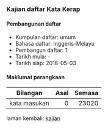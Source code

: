 ---
---

### Kajian daftar Kata Kerap

#### Pembangunan daftar

* Kumpulan daftar: umum
* Bahasa daftar: Inggeris-Melayu
* Pembangun daftar: 1
* Tarikh mula: -
* Tarikh siap: 2018-05-03

#### Maklumat perangkaan

| Bilangan     | Asal    | Semasa  |
| ------------ | -------:| -------:|
| kata masukan | 0       | 23020   |

laman kembali: [kajian][0]

  [0]: ../index.md
